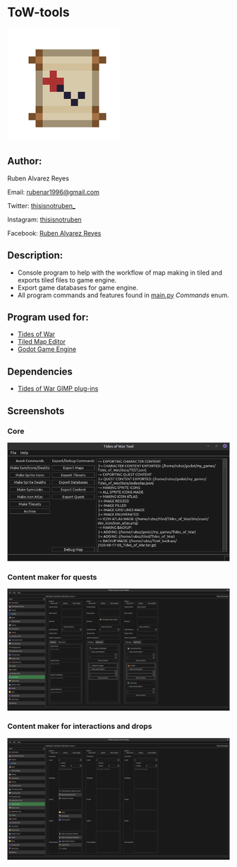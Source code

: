 # ToW-tools
![icon](icon.png)
## Author:
Ruben Alvarez Reyes

Email: rubenar1996@gmail.com

Twitter: [thisisnotruben_](https://twitter.com/thisisnotruben_)

Instagram: [thisisnotruben](https://www.instagram.com/thisisnotruben/)

Facebook: [Ruben Alvarez Reyes](https://www.facebook.com/thisisnotruben)

## Description:
* Console program to help with the workflow of map making in tiled and exports tiled files to game engine.
* Export game databases for game engine.
* All program commands and features found in [main.py](exporters/main.py) *Commands* enum.

## Program used for:
* [Tides of War](https://github.com/thisisnotruben/Tides-of-War)
* [Tiled Map Editor](https://www.mapeditor.org/)
* [Godot Game Engine](https://godotengine.org/)

## Dependencies
* [Tides of War GIMP plug-ins](https://github.com/thisisnotruben/ToW-GIMP-plugin-ins)

## Screenshots

### Core
![exporter-gui](screenshots/exporter.png)

### Content maker for quests
![quest-maker](screenshots/content_maker_quest.png)


### Content maker for interactions and drops
![content-maker](screenshots/content_maker_content.png)
